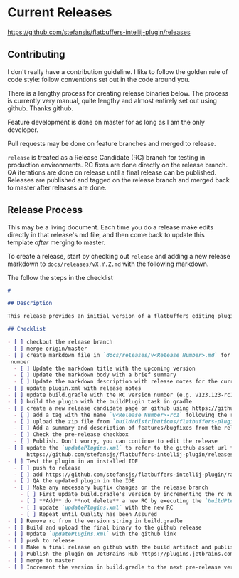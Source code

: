 # Current Releases

https://github.com/stefansjs/flatbuffers-intellij-plugin/releases

## Contributing

I don't really have a contribution guideline. I like to follow the golden rule of code style: follow conventions set out
in the code around you.

There is a lengthy process for creating release binaries below. The process is currently very manual, quite lengthy and 
almost entirely set out using github. Thanks github.


Feature development is done on master for as long as I am the only developer.
 
Pull requests may be done on feature branches and merged to release.
 
`release` is treated as a Release Candidate (RC) branch for testing in production environments. RC fixes are done 
directly on the release branch. QA iterations are done on release until a final release can be published. Releases are 
published and tagged on the release branch and merged back to master after releases are done.

## Release Process

This may be a living document. Each time you do a release make edits directly in that release's md file, and then come
back to update this template _after_ merging to master.

To create a release, start by checking out `release` and adding a new release markdown to `docs/releases/vX.Y.Z.md` with
the following markdown.

The follow the steps in the checklist

```markdown
# 

## Description

This release provides an initial version of a flatbuffers editing plugin for IntelliJ

## Checklist

- [ ] checkout the release branch
- [ ] merge origin/master
- [ ] create markdown file in `docs/releases/v<Release Number>.md` for the potential new release with the new version
 number
  - [ ] Update the markdown title with the upcoming version
  - [ ] Update the markdown body with a brief summary
  - [ ] Update the markdown description with release notes for the current release
- [ ] update plugin.xml with release notes
- [ ] update build.gradle with the RC version number (e.g. v123.123-rc1)
- [ ] build the plugin with the buildPlugin task in gradle
- [ ] create a new release candidate page on github using https://github.com/stefansjs/flatbuffers-intellij-plugin/releases/new
  - [ ] add a tag with the name `v<Release Number>-rc1` following the release branch
  - [ ] upload the zip file from `build/distributions/flatbuffers-plugin-<Release Number>.zip` to the release page
  - [ ] Add a summary and description of features/bugfixes from the release .md file
  - [ ] Check the pre-release checkbox
  - [ ] Publish. Don't worry, you can continue to edit the release
- [ ] update the `updatePlugins.xml` to refer to the github asset url from 
      https://github.com/stefansjs/flatbuffers-intellij-plugin/releases 
- [ ] Test the plugin in an installed IDE
  - [ ] push to release
  - [ ] add https://github.com/stefansjs/flatbuffers-intellij-plugin/raw/release/updatePlugins.xml as a plugin repository
  - [ ] QA the updated plugin in the IDE
  - [ ] Make any necessary bugfix changes on the release branch
    - [ ] First update build.gradle's version by incrementing the rc number (e.g. `version 'vM.m.b-rcN+1'`)
    - [ ] **Add** do **not delete** a new RC by executing the `buildPlugin` task and uploading it to the release
    - [ ] update `updatePlugins.xml` with the new RC 
    - [ ] Repeat until Quality has been Assured
- [ ] Remove rc from the version string in build.gradle
- [ ] Build and upload the final binary to the github release
- [ ] Update `updatePlugins.xml` with the github link
- [ ] push to release
- [ ] Make a final release on github with the build artifact and publish it
- [ ] Publish the plugin on JetBrains Hub https://plugins.jetbrains.com/plugin/14326-flatbuffers-support
- [ ] merge to master
- [ ] Increment the version in build.gradle to the next pre-release version
```

